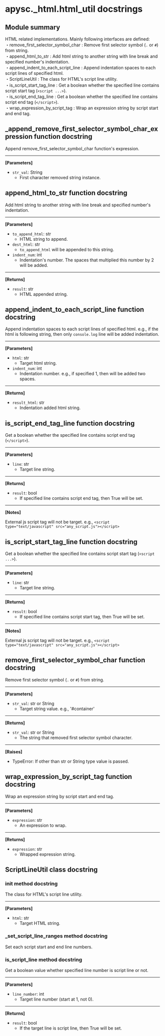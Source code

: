 # apysc._html.html_util docstrings

## Module summary

HTML related implementations. Mainly following interfaces are defined: <br>・remove_first_selector_symbol_char : Remove first selector symbol (`.` or `#`) from string. <br>・append_html_to_str : Add html string to another string with line break and specified number's indentation. <br>・append_indent_to_each_script_line : Append indentation spaces to each script lines of specified html. <br>・ScriptLineUtil : The class for HTML's script line utility. <br>・is_script_start_tag_line : Get a boolean whether the specified line contains script start tag (`<script ...>`). <br>・is_script_end_tag_line : Get a boolean whether the specified line contains script end tag (`</script>`). <br>・wrap_expression_by_script_tag : Wrap an expression string by script start and end tag.

## _append_remove_first_selector_symbol_char_expression function docstring

Append remove_first_selector_symbol_char function's expression.<hr>

**[Parameters]**

- `str_val`: String
  - First character removed string instance.

## append_html_to_str function docstring

Add html string to another string with line break and specified number's indentation.<hr>

**[Parameters]**

- `to_append_html`: str
  - HTML string to append.
- `dest_html`: str
  - `to_append_html` will be appended to this string.
- `indent_num`: int
  - Indentation's number. The spaces that multiplied this number by 2 will be added.

<hr>

**[Returns]**

- `result`: str
  - HTML appended string.

## append_indent_to_each_script_line function docstring

Append indentation spaces to each script lines of specified html. e.g., if the html is following string, then only `console.log` line will be added indentation. <html> <script type="text/javascript"> console.log('Hello!'); </script> </html><hr>

**[Parameters]**

- `html`: str
  - Target html string.
- `indent_num`: int
  - Indentation number. e.g., if specified 1, then will be added two spaces.

<hr>

**[Returns]**

- `result_html`: str
  - Indentation added html string.

## is_script_end_tag_line function docstring

Get a boolean whether the specified line contains script end tag (`</script>`).<hr>

**[Parameters]**

- `line`: str
  - Target line string.

<hr>

**[Returns]**

- `result`: bool
  - If specified line contains script end tag, then True will be set.

<hr>

**[Notes]**

External js script tag will not be target. e.g., `<script type="text/javascript" src="any_script.js"></script>`

## is_script_start_tag_line function docstring

Get a boolean whether the specified line contains script start tag (`<script ...>`).<hr>

**[Parameters]**

- `line`: str
  - Target line string.

<hr>

**[Returns]**

- `result`: bool
  - If specified line contains script start tag, then True will be set.

<hr>

**[Notes]**

External js script tag will not be target. e.g., `<script type="text/javascript" src="any_script.js"></script>`

## remove_first_selector_symbol_char function docstring

Remove first selector symbol (`.` or `#`) from string.<hr>

**[Parameters]**

- `str_val`: str or String
  - Target string value. e.g., '#container'

<hr>

**[Returns]**

- `str_val`: str or String
  - The string that removed first selector symbol character.

<hr>

**[Raises]**

- TypeError: If other than str or String type value is passed.

## wrap_expression_by_script_tag function docstring

Wrap an expression string by script start and end tag.<hr>

**[Parameters]**

- `expression`: str
  - An expression to wrap.

<hr>

**[Returns]**

- `expression`: str
  - Wrapped expression string.

## ScriptLineUtil class docstring



### __init__ method docstring

The class for HTML's script line utility.<hr>

**[Parameters]**

- `html`: str
  - Target HTML string.

### _set_script_line_ranges method docstring

Set each script start and end line numbers.

### is_script_line method docstring

Get a boolean value whether specified line number is script line or not.<hr>

**[Parameters]**

- `line_number`: int
  - Target line number (start at 1, not 0).

<hr>

**[Returns]**

- `result`: bool
  - If the target line is script line, then True will be set.